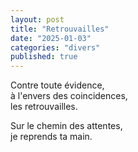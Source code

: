 ```yaml
---
layout: post
title: "Retrouvailles"
date: "2025-01-03"
categories: "divers"
published: true
---
```


Contre toute évidence,  
à l'envers des coincidences,  
les retrouvailles.  

Sur le chemin des attentes,  
je reprends ta main.  
